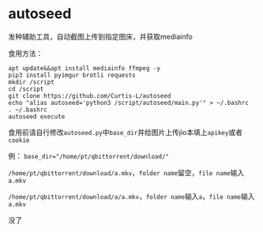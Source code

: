 # autoseed
发种辅助工具，自动截图上传到指定图床，并获取mediainfo

食用方法：
```
apt update&&apt install mediainfo ffmpeg -y
pip3 install pyimgur brotli requests
mkdir /script
cd /script
git clone https://github.com/Curtis-L/autoseed
echo "alias autoseed='python3 /script/autoseed/main.py'" > ~/.bashrc
. ~/.bashrc
autoseed execute
```

食用前请自行修改```autoseed.py```中```base_dir```并给图片上传jio本填上```apikey```或者```cookie```


例：
```base_dir="/home/pt/qbittorrent/download/"```

```/home/pt/qbittorrent/download/a.mkv```，```folder name```留空，```file name```输入```a.mkv```

```/home/pt/qbittorrent/download/a/a.mkv```，```folder name```输入```a```，```file name```输入```a.mkv```

没了
